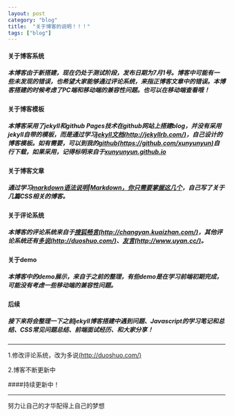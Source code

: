 ```yaml
---
layout: post
category: "blog"
title:  "关于博客的说明！！！"
tags: ["blog"]
---
```


#### 关于博客系统

##### 本博客由于新搭建，现在仍处于测试阶段，发布日期为7月1号。博客中可能有一些未发现的错误，也希望大家能够通过评论系统，来指正博客文章中的错误。本博客搭建的时候考虑了PC端和移动端的兼容性问题。也可以在移动端查看哦！


#### 关于博客模板

##### 本博客采用了jekyll和github Pages技术在github网站上搭建blog，并没有采用jekyll自带的模板，而是通过学习[jekyll文档(http://jekyllrb.com/)](http://jekyllrb.com/)，自己设计的博客模板。如有需要，可以到我的[github(https://github.com/xunyunyun)](https://github.com/xunyunyun)自行下载，如果采用，记得标明来自于[xunyunyun.github.io](http://xunyunyun.github.io)


#### 关于博客文章

##### 通过学习[markdown语法说明](http://wowubuntu.com/markdown/index.html)|[Markdown，你只需要掌握这几个](https://www.zybuluo.com/AntLog/note/63228#171-%E8%AF%B4%E6%98%8E)，自己写了关于几篇CSS相关的博客。


#### 关于评论系统

##### 本博客的评论系统来自于[搜狐畅言(http://changyan.kuaizhan.com/)](http://changyan.kuaizhan.com/)，其他评论系统还有[多说(http://duoshuo.com/)](http://duoshuo.com/)、[友言(http://www.uyan.cc/)](http://www.uyan.cc/)。


#### 关于demo

##### 本博客中的demo展示，来自于之前的整理，有些demo是在学习前端初期完成，可能没有考虑一些移动端的兼容性问题。


#### 后续

##### 接下来将会整理一下之前jekyll博客搭建中遇到问题、Javascript的学习笔记和总结、CSS常见问题总结、前端面试经历、和大家分享！





---


1.修改评论系统，改为多说[(http://duoshuo.com/)](http://duoshuo.com/)

2.博客不断更新中


####持续更新中！

---
<p class="sentence">
努力让自己的才华配得上自己的梦想
</p>
